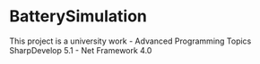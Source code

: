 # BatterySimulation
This project is a university work - Advanced Programming Topics  
SharpDevelop 5.1 -  Net Framework 4.0
